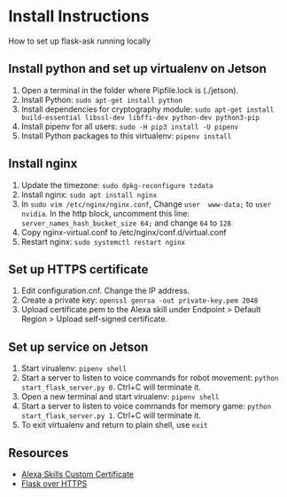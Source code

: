 # Install Instructions

How to set up flask-ask running locally

## Install python and set up virtualenv on Jetson

1. Open a terminal in the folder where Pipfile.lock is (./jetson).
1. Install Python: `sudo apt-get install python`
1. Install dependencies for cryptography module: `sudo apt-get install build-essential libssl-dev libffi-dev python-dev python3-pip`
1. Install pipenv for all users: `sudo -H pip3 install -U pipenv`
1. Install Python packages to this virtualenv: `pipenv install`

## Install nginx

1. Update the timezone: `sudo dpkg-reconfigure tzdata`
1. Install nginx: `sudo apt install nginx`
1. In `sudo vim /etc/nginx/nginx.conf`, Change `user  www-data;` to `user  nvidia`. In the http block, uncomment this line: `server_names_hash_bucket_size 64;` and change `64` to `128`
1. Copy nginx-virtual.conf to /etc/nginx/conf.d/virtual.conf
1. Restart nginx: `sudo systemctl restart nginx`

## Set up HTTPS certificate

1. Edit configuration.cnf. Change the IP address.
1. Create a private key: `openssl genrsa -out private-key.pem 2048`
1. Upload certificate.pem to the Alexa skill under Endpoint > Default Region > Upload self-signed certificate.

## Set up service on Jetson

1. Start virualenv: `pipenv shell`
1. Start a server to listen to voice commands for robot movement: `python start_flask_server.py 0`. Ctrl+C will terminate it.
1. Open a new terminal and start virualenv: `pipenv shell`
1. Start a server to listen to voice commands for memory game: `python start_flask_server.py 1`. Ctrl+C will terminate it.
1. To exit virtualenv and return to plain shell, use `exit`

## Resources

* [Alexa Skills Custom Certificate](https://developer.amazon.com/docs/custom-skills/test-a-custom-skill.html#h2_sslcert)
* [Flask over HTTPS](https://blog.miguelgrinberg.com/post/running-your-flask-application-over-https)
